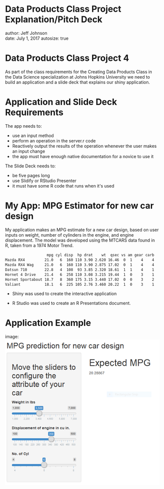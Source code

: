 Data Products Class Project  Explanation/Pitch Deck
========================================================
author: Jeff Johnson  
date: July 1, 2017
autosize: true

Data Products Class Project 4
========================================================

As part of the class requirements for the Creating Data Products Class in the Data Science specialization at Johns Hopkins University we need to build an application and a slide deck that explains our shiny application. 


Application and Slide Deck Requirements
========================================================
The app needs to:
- use an input method
- perform an operation in the server.r code
- Reactively output the results of the operation whenever the user makes an input change
- the app must have enough native documentation for a novice to use it

The Slide Deck needs to:
- be five pages long
- use Slidify or RStudio Presenter
- it must have some R code that runs when it's used

My App: MPG Estimator for new car design
========================================================

My application makes an MPG estimate for a new car design, based on user inputs on weight, number of cylinders in the engine, and engine displacement. The model was developed using the MTCARS data found in R, taken from a 1974 Motor Trend.  


```
                   mpg cyl disp  hp drat    wt  qsec vs am gear carb
Mazda RX4         21.0   6  160 110 3.90 2.620 16.46  0  1    4    4
Mazda RX4 Wag     21.0   6  160 110 3.90 2.875 17.02  0  1    4    4
Datsun 710        22.8   4  108  93 3.85 2.320 18.61  1  1    4    1
Hornet 4 Drive    21.4   6  258 110 3.08 3.215 19.44  1  0    3    1
Hornet Sportabout 18.7   8  360 175 3.15 3.440 17.02  0  0    3    2
Valiant           18.1   6  225 105 2.76 3.460 20.22  1  0    3    1
```

* Shiny was used to create the interactive application

* R Studio was used to create an R Presentations document.

Application Example
========================================================

image: ![](CP4AppPic.png)
